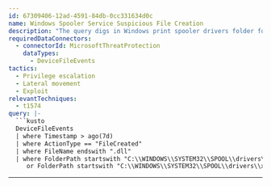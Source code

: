 ```yaml
---
id: 67309406-12ad-4591-84db-0cc331634d0c
name: Windows Spooler Service Suspicious File Creation
description: "The query digs in Windows print spooler drivers folder for any file creations,\nMANY OF THE FILES THAT SHOULD COME UP HERE MAY BE LEGIT. Suspicious DLL is load from Spooler Service backup folder. \nThis behavior is used from PoC Exploit of CVE-2021-34527, CVE-2021-1675 or CVE-2022-21999.\n"
requiredDataConnectors:
  - connectorId: MicrosoftThreatProtection
    dataTypes:
      - DeviceFileEvents
tactics:
  - Privilege escalation
  - Lateral movement
  - Exploit
relevantTechniques:
  - t1574
query: |-
  ```kusto
  DeviceFileEvents
  | where Timestamp > ago(7d)
  | where ActionType == "FileCreated"
  | where FileName endswith ".dll"
  | where FolderPath startswith "C:\\WINDOWS\\SYSTEM32\\SPOOL\\drivers\\x64\\\3\\"
     or FolderPath startswith "C:\\WINDOWS\\SYSTEM32\\SPOOL\\drivers\\x64\\\4\\"
  ```
---
```


